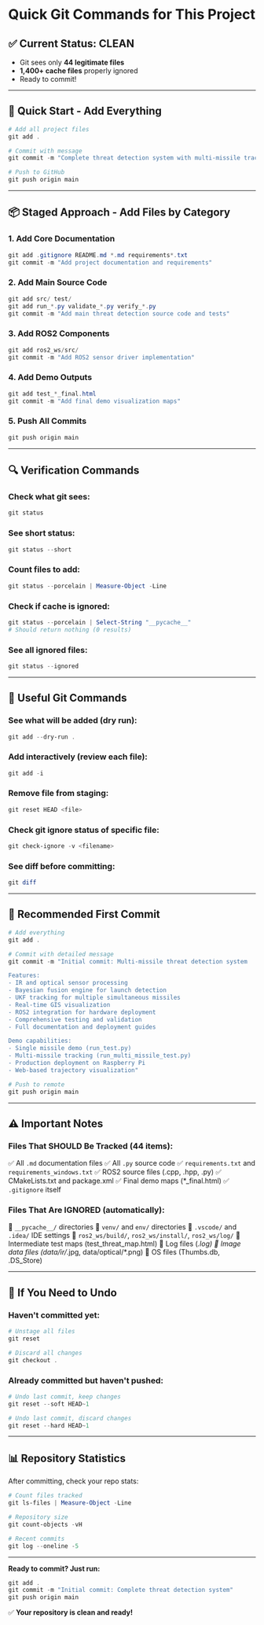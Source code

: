 # Quick Git Commands for This Project

## ✅ Current Status: CLEAN
- Git sees only **44 legitimate files**
- **1,400+ cache files** properly ignored
- Ready to commit!

---

## 🚀 Quick Start - Add Everything

```powershell
# Add all project files
git add .

# Commit with message
git commit -m "Complete threat detection system with multi-missile tracking"

# Push to GitHub
git push origin main
```

---

## 📦 Staged Approach - Add Files by Category

### 1. Add Core Documentation
```powershell
git add .gitignore README.md *.md requirements*.txt
git commit -m "Add project documentation and requirements"
```

### 2. Add Main Source Code
```powershell
git add src/ test/
git add run_*.py validate_*.py verify_*.py
git commit -m "Add main threat detection source code and tests"
```

### 3. Add ROS2 Components
```powershell
git add ros2_ws/src/
git commit -m "Add ROS2 sensor driver implementation"
```

### 4. Add Demo Outputs
```powershell
git add test_*_final.html
git commit -m "Add final demo visualization maps"
```

### 5. Push All Commits
```powershell
git push origin main
```

---

## 🔍 Verification Commands

### Check what git sees:
```powershell
git status
```

### See short status:
```powershell
git status --short
```

### Count files to add:
```powershell
git status --porcelain | Measure-Object -Line
```

### Check if cache is ignored:
```powershell
git status --porcelain | Select-String "__pycache__"
# Should return nothing (0 results)
```

### See all ignored files:
```powershell
git status --ignored
```

---

## 📝 Useful Git Commands

### See what will be added (dry run):
```powershell
git add --dry-run .
```

### Add interactively (review each file):
```powershell
git add -i
```

### Remove file from staging:
```powershell
git reset HEAD <file>
```

### Check git ignore status of specific file:
```powershell
git check-ignore -v <filename>
```

### See diff before committing:
```powershell
git diff
```

---

## 🎯 Recommended First Commit

```powershell
# Add everything
git add .

# Commit with detailed message
git commit -m "Initial commit: Multi-missile threat detection system

Features:
- IR and optical sensor processing
- Bayesian fusion engine for launch detection
- UKF tracking for multiple simultaneous missiles
- Real-time GIS visualization
- ROS2 integration for hardware deployment
- Comprehensive testing and validation
- Full documentation and deployment guides

Demo capabilities:
- Single missile demo (run_test.py)
- Multi-missile tracking (run_multi_missile_test.py)
- Production deployment on Raspberry Pi
- Web-based trajectory visualization"

# Push to remote
git push origin main
```

---

## ⚠️ Important Notes

### Files That SHOULD Be Tracked (44 items):
✅ All `.md` documentation files
✅ All `.py` source code
✅ `requirements.txt` and `requirements_windows.txt`
✅ ROS2 source files (.cpp, .hpp, .py)
✅ CMakeLists.txt and package.xml
✅ Final demo maps (*_final.html)
✅ `.gitignore` itself

### Files That Are IGNORED (automatically):
🚫 `__pycache__/` directories
🚫 `venv/` and `env/` directories
🚫 `.vscode/` and `.idea/` IDE settings
🚫 `ros2_ws/build/`, `ros2_ws/install/`, `ros2_ws/log/`
🚫 Intermediate test maps (test_threat_map.html)
🚫 Log files (*.log)
🚫 Image data files (data/ir/*.jpg, data/optical/*.png)
🚫 OS files (Thumbs.db, .DS_Store)

---

## 🔧 If You Need to Undo

### Haven't committed yet:
```powershell
# Unstage all files
git reset

# Discard all changes
git checkout .
```

### Already committed but haven't pushed:
```powershell
# Undo last commit, keep changes
git reset --soft HEAD~1

# Undo last commit, discard changes
git reset --hard HEAD~1
```

---

## 📊 Repository Statistics

After committing, check your repo stats:

```powershell
# Count files tracked
git ls-files | Measure-Object -Line

# Repository size
git count-objects -vH

# Recent commits
git log --oneline -5
```

---

**Ready to commit? Just run:**
```powershell
git add .
git commit -m "Initial commit: Complete threat detection system"
git push origin main
```

✅ **Your repository is clean and ready!**
